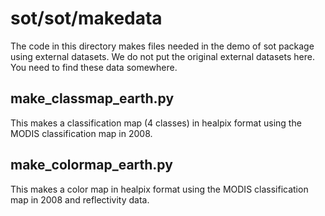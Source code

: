 # sot/sot/makedata

The code in this directory makes files needed in the demo of sot package using external datasets. We do not put the original external datasets here. You need to find these data somewhere.

make_classmap_earth.py
--------------------------

This makes a classification map (4 classes) in healpix format using the MODIS classification map in 2008.

make_colormap_earth.py
--------------------------
This makes a color map in healpix format using the MODIS classification map in 2008 and reflectivity data.